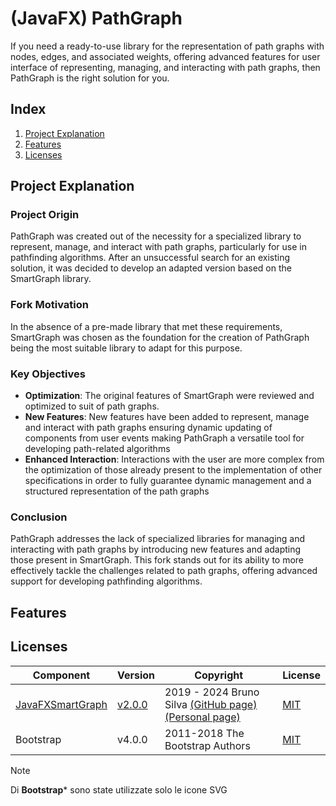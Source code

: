 # (JavaFX) PathGraph

If you need a ready-to-use library for the representation of path graphs with nodes, edges, and associated weights, offering advanced features for user interface of representing, managing, and interacting with path graphs, then PathGraph is the right solution for you.


## Index

 1. [Project Explanation](#project-explanation)
 2. [Features](#Features)
 3. [Licenses](#Licenses)
    
## Project Explanation

### Project Origin
PathGraph was created out of the necessity for a specialized library to represent, manage, and interact with path graphs, particularly for use in pathfinding algorithms. After an unsuccessful search for an existing solution, it was decided to develop an adapted version based on the SmartGraph library.

### Fork Motivation

In the absence of a pre-made library that met these requirements, SmartGraph was chosen as the foundation for the creation of PathGraph being the most suitable library to adapt for this purpose.

### Key Objectives

- **Optimization**: The original features of SmartGraph were reviewed and optimized to suit of path graphs.
- **New Features**: New features have been added to represent, manage and interact with path graphs ensuring dynamic updating of components from user events making PathGraph a versatile tool for developing path-related algorithms
- **Enhanced Interaction**: Interactions with the user are more complex from the optimization of those already present to the implementation of other specifications in order to fully guarantee dynamic management and a structured representation of the path graphs

### Conclusion
PathGraph addresses the lack of specialized libraries for managing and interacting with path graphs by introducing new features and adapting those present in SmartGraph. This fork stands out for its ability to more effectively tackle the challenges related to path graphs, offering advanced support for developing pathfinding algorithms.


## Features



## Licenses

| Component          | Version         | Copyright                                      | License                                                                                            |
|---------------------|------------------|------------------------------------------------|----------------------------------------------------------------------------------------------------|
| [JavaFXSmartGraph](https://github.com/brunomnsilva/JavaFXSmartGraph)        | [v2.0.0](https://github.com/brunomnsilva/JavaFXSmartGraph/releases/tag/v2.0.0)           | 2019 - 2024 Bruno Silva [(GitHub page)](https://github.com/brunomnsilva) [(Personal page)](https://www.brunomnsilva.com/)                          | [MIT](https://github.com/brunomnsilva/JavaFXSmartGraph/blob/master/LICENSE.txt)       |
| Bootstrap          | v4.0.0    | 2011-2018 The Bootstrap Authors   | [MIT ](https://github.com/twbs/bootstrap/blob/master/LICENSE) |





> [!NOTE]
> Di **Bootstrap*** sono state utilizzate solo le icone SVG
